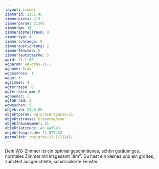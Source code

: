 ```yaml
---
layout: zimmer
zimmerid: 21.1.45
zimmerpreis: 419
zimmerparam: 21145
zimmerqm: 18
zimmerabstellraum: 0
zimmertyp: 4
zimmerschraege: 0
zimmerausrichtung: 2
zimmerfenster: 5
zimmerlautstaerke: 5
wgid: 21.1.00
wgparam: wg-gras-21-1
wgname: Gras
wggeschoss: 1
wgqm: 3
wgzimmer: 4
wgterrasse: 0
wgterrasse_qm: 0
wgbaeder: 1
wgfahrrad: 2
wgwaschen: 5
objektid: 21.0.00
objektparam: wg-grasersgasse-21
objektstrasse: Grasersgasse
objekthausnummer: 21
objektlatitude: 49.447943
objektlongitude: 11.077432
permalink: /wg-gras-21-1/21145/
---
```

Dein WG-Zimmer ist ein optimal geschnittenes, schön geräumiges, normales Zimmer mit insgesamt 18m². Du hast ein kleines und ein großes, zum Hof ausgerichtete, schallisolierte Fenster. 